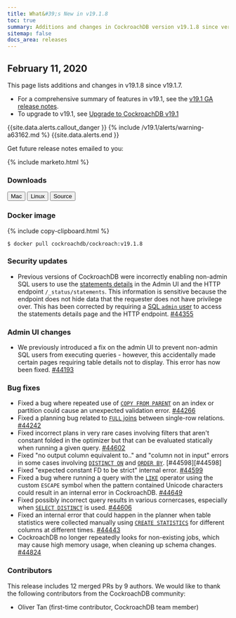 ```yaml
---
title: What&#39;s New in v19.1.8
toc: true
summary: Additions and changes in CockroachDB version v19.1.8 since version v19.1.7
sitemap: false
docs_area: releases 
---
```


## February 11, 2020

This page lists additions and changes in v19.1.8 since v19.1.7.

- For a comprehensive summary of features in v19.1, see the [v19.1 GA release notes](v19.1.0.html).
- To upgrade to v19.1, see [Upgrade to CockroachDB v19.1](../v19.1/upgrade-cockroach-version.html)

{{site.data.alerts.callout_danger }}
{% include /v19.1/alerts/warning-a63162.md %}
{{site.data.alerts.end }}

Get future release notes emailed to you:

{% include marketo.html %}

### Downloads

<div id="os-tabs" class="clearfix os-tabs_button-outline-primary">
    <a href="https://binaries.cockroachdb.com/cockroach-v19.1.8.darwin-10.9-amd64.tgz"><button id="mac" data-eventcategory="mac-binary-release-notes">Mac</button></a>
    <a href="https://binaries.cockroachdb.com/cockroach-v19.1.8.linux-amd64.tgz"><button id="linux" data-eventcategory="linux-binary-release-notes">Linux</button></a>
    <a href="https://binaries.cockroachdb.com/cockroach-v19.1.8.src.tgz"><button id="source" data-eventcategory="source-release-notes">Source</button></a>
</div>

### Docker image

{% include copy-clipboard.html %}
~~~shell
$ docker pull cockroachdb/cockroach:v19.1.8
~~~

### Security updates

- Previous versions of CockroachDB were incorrectly enabling non-admin SQL users to use the [statements details](../v19.1/admin-ui-statements-page.html) in the Admin UI and the HTTP endpoint `/_status/statements`. This information is sensitive because the endpoint does not hide data that the requester does not have privilege over. This has been corrected by requiring a [SQL `admin` user](../v19.1/authorization.html) to access the statements details page and the HTTP endpoint. [#44355][#44355]

### Admin UI changes

- We previously introduced a fix on the admin UI to prevent non-admin SQL users from executing queries - however, this accidentally made certain pages requiring table details not to display. This error has now been fixed. [#44193][#44193]

### Bug fixes

- Fixed a bug where repeated use of [`COPY FROM PARENT`](../v19.1/configure-replication-zones.html#replication-zone-variables) on an index or partition could cause an unexpected validation error. [#44266][#44266]
- Fixed a planning bug related to [`FULL` joins](../v19.1/joins.html#full-outer-joins) between single-row relations. [#44242][#44242]
- Fixed incorrect plans in very rare cases involving filters that aren't constant folded in the optimizer but that can be evaluated statically when running a given query. [#44602][#44602]
- Fixed "no output column equivalent to.." and "column not in input" errors in some cases involving [`DISTINCT ON`](../v19.1/select-clause.html#eliminate-duplicate-rows) and [`ORDER BY`](../v19.1/query-order.html). [#44598][#44598]
- Fixed "expected constant FD to be strict" internal error. [#44599][#44599]
- Fixed a bug where running a query with the [`LIKE`](../v19.1/functions-and-operators.html) operator using the custom `ESCAPE` symbol when the pattern contained Unicode characters could result in an internal error in CockroachDB. [#44649][#44649]
- Fixed possibly incorrect query results in various cornercases, especially when [`SELECT DISTINCT`](../v19.1/select-clause.html#eliminate-duplicate-rows) is used. [#44606][#44606]
- Fixed an internal error that could happen in the planner when table statistics were collected manually using [`CREATE STATISTICS`](../v19.1/create-statistics.html) for different columns at different times. [#44443][#44443]
- CockroachDB no longer repeatedly looks for non-existing jobs, which may cause  high memory usage, when cleaning up schema changes. [#44824][#44824]

### Contributors

This release includes 12 merged PRs by 9 authors.
We would like to thank the following contributors from the CockroachDB community:

- Oliver Tan (first-time contributor, CockroachDB team member)

[#44193]: https://github.com/cockroachdb/cockroach/pull/44193
[#44242]: https://github.com/cockroachdb/cockroach/pull/44242
[#44266]: https://github.com/cockroachdb/cockroach/pull/44266
[#44355]: https://github.com/cockroachdb/cockroach/pull/44355
[#44443]: https://github.com/cockroachdb/cockroach/pull/44443
[#44599]: https://github.com/cockroachdb/cockroach/pull/44599
[#44602]: https://github.com/cockroachdb/cockroach/pull/44602
[#44606]: https://github.com/cockroachdb/cockroach/pull/44606
[#44649]: https://github.com/cockroachdb/cockroach/pull/44649
[#44824]: https://github.com/cockroachdb/cockroach/pull/44824

